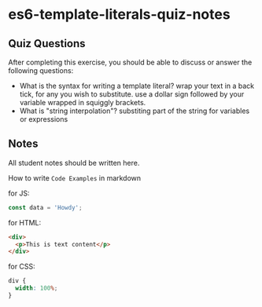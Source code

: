 # es6-template-literals-quiz-notes

## Quiz Questions

After completing this exercise, you should be able to discuss or answer the following questions:

- What is the syntax for writing a template literal?
  wrap your text in a back tick, for any you wish to substitute. use a dollar sign followed by your variable wrapped in squiggly brackets.
- What is "string interpolation"?
  substiting part of the string for variables or expressions

## Notes

All student notes should be written here.

How to write `Code Examples` in markdown

for JS:

```javascript
const data = 'Howdy';
```

for HTML:

```html
<div>
  <p>This is text content</p>
</div>
```

for CSS:

```css
div {
  width: 100%;
}
```
